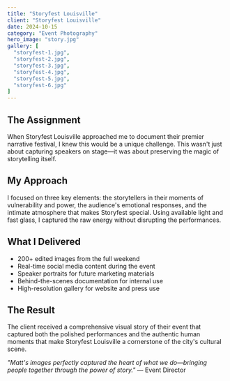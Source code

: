 ```yaml
---
title: "Storyfest Louisville"
client: "Storyfest Louisville"
date: 2024-10-15
category: "Event Photography"
hero_image: "story.jpg"
gallery: [
  "storyfest-1.jpg",
  "storyfest-2.jpg", 
  "storyfest-3.jpg",
  "storyfest-4.jpg",
  "storyfest-5.jpg",
  "storyfest-6.jpg"
]
---
```


## The Assignment

When Storyfest Louisville approached me to document their premier narrative festival, I knew this would be a unique challenge. This wasn't just about capturing speakers on stage—it was about preserving the magic of storytelling itself.

## My Approach

I focused on three key elements: the storytellers in their moments of vulnerability and power, the audience's emotional responses, and the intimate atmosphere that makes Storyfest special. Using available light and fast glass, I captured the raw energy without disrupting the performances.

## What I Delivered

- 200+ edited images from the full weekend
- Real-time social media content during the event
- Speaker portraits for future marketing materials
- Behind-the-scenes documentation for internal use
- High-resolution gallery for website and press use

## The Result

The client received a comprehensive visual story of their event that captured both the polished performances and the authentic human moments that make Storyfest Louisville a cornerstone of the city's cultural scene.

*"Matt's images perfectly captured the heart of what we do—bringing people together through the power of story."* — Event Director

